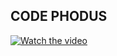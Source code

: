 ## CODE PHODUS

[![Watch the video](https://img.youtube.com/vi/W3-g6m_EYPU/maxresdefault.jpg)](https://www.youtube.com/watch?v=W3-g6m_EYPU)